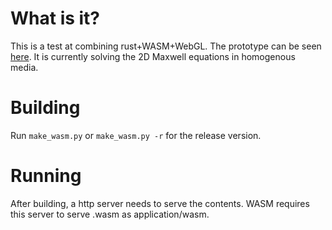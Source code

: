 # What is it?

This is a test at combining rust+WASM+WebGL. The prototype can be seen [here](https://ulimoen.dev/physics/maxwell). It is currently solving the 2D Maxwell equations in homogenous media.

# Building
Run `make_wasm.py` or `make_wasm.py -r` for the release version.

# Running
After building, a http server needs to serve the contents. WASM requires this server to serve .wasm as application/wasm.
